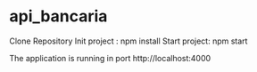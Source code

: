 # api_bancaria

Clone Repository
Init project :  npm install
Start project: npm start

The application is running in port http://localhost:4000
